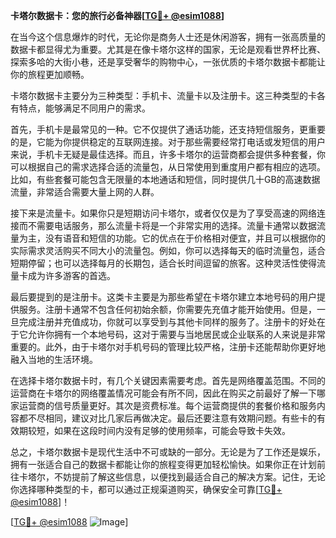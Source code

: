 **卡塔尔数据卡：您的旅行必备神器[[TG💪+ @esim1088](https://t.me/s/esim1088)]**

在当今这个信息爆炸的时代，无论你是商务人士还是休闲游客，拥有一张高质量的数据卡都显得尤为重要。尤其是在像卡塔尔这样的国家，无论是观看世界杯比赛、探索多哈的大街小巷，还是享受奢华的购物中心，一张优质的卡塔尔数据卡都能让你的旅程更加顺畅。

卡塔尔数据卡主要分为三种类型：手机卡、流量卡以及注册卡。这三种类型的卡各有特点，能够满足不同用户的需求。

首先，手机卡是最常见的一种。它不仅提供了通话功能，还支持短信服务，更重要的是，它能为你提供稳定的互联网连接。对于那些需要经常打电话或发短信的用户来说，手机卡无疑是最佳选择。而且，许多卡塔尔的运营商都会提供多种套餐，你可以根据自己的需求选择合适的流量包，从日常使用到重度用户都有相应的选项。比如，有些套餐可能包含无限量的本地通话和短信，同时提供几十GB的高速数据流量，非常适合需要大量上网的人群。

接下来是流量卡。如果你只是短期访问卡塔尔，或者仅仅是为了享受高速的网络连接而不需要电话服务，那么流量卡将是一个非常实用的选择。流量卡通常以数据流量为主，没有语音和短信的功能。它的优点在于价格相对便宜，并且可以根据你的实际需求灵活购买不同大小的流量包。例如，你可以选择每天的临时流量包，适合短期停留；也可以选择每月的长期包，适合长时间逗留的旅客。这种灵活性使得流量卡成为许多游客的首选。

最后要提到的是注册卡。这类卡主要是为那些希望在卡塔尔建立本地号码的用户提供服务。注册卡通常不包含任何初始余额，你需要先充值才能开始使用。但是，一旦完成注册并充值成功，你就可以享受到与其他卡同样的服务了。注册卡的好处在于它允许你拥有一个本地号码，这对于需要与当地居民或企业联系的人来说是非常重要的。此外，由于卡塔尔对手机号码的管理比较严格，注册卡还能帮助你更好地融入当地的生活环境。

在选择卡塔尔数据卡时，有几个关键因素需要考虑。首先是网络覆盖范围。不同的运营商在卡塔尔的网络覆盖情况可能会有所不同，因此在购买之前最好了解一下哪家运营商的信号质量更好。其次是资费标准。每个运营商提供的套餐价格和服务内容都不尽相同，建议对比几家后再做决定。最后还要注意有效期问题。有些卡的有效期较短，如果在这段时间内没有足够的使用频率，可能会导致卡失效。

总之，卡塔尔数据卡是现代生活中不可或缺的一部分。无论是为了工作还是娱乐，拥有一张适合自己的数据卡都能让你的旅程变得更加轻松愉快。如果你正在计划前往卡塔尔，不妨提前了解这些信息，以便找到最适合自己的解决方案。记住，无论你选择哪种类型的卡，都可以通过正规渠道购买，确保安全可靠[[TG💪+ @esim1088](https://t.me/s/esim1088)]！

[[TG💪+ @esim1088](https://t.me/s/esim1088) ![Image](https://i.postimg.cc/4NQfJmqS/Snipaste-2025-05-13-00-14-12.png)]